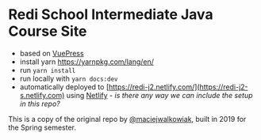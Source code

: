 # Redi School Intermediate Java Course Site

- based on [VuePress](https://vuepress.vuejs.org)
- install yarn https://yarnpkg.com/lang/en/
- run `yarn install`
- run locally with `yarn docs:dev`
- automatically deployed to [https://redi-j2.netlify.com/](https://redi-j2-s.netlify.com) using [Netlify](https://netlify.com) - _is there any way we can include the setup in this repo?_

This is a copy of the original repo by [@maciejwalkowiak](https://twitter.com/maciejwalkowiak), built in 2019 for the Spring semester.
